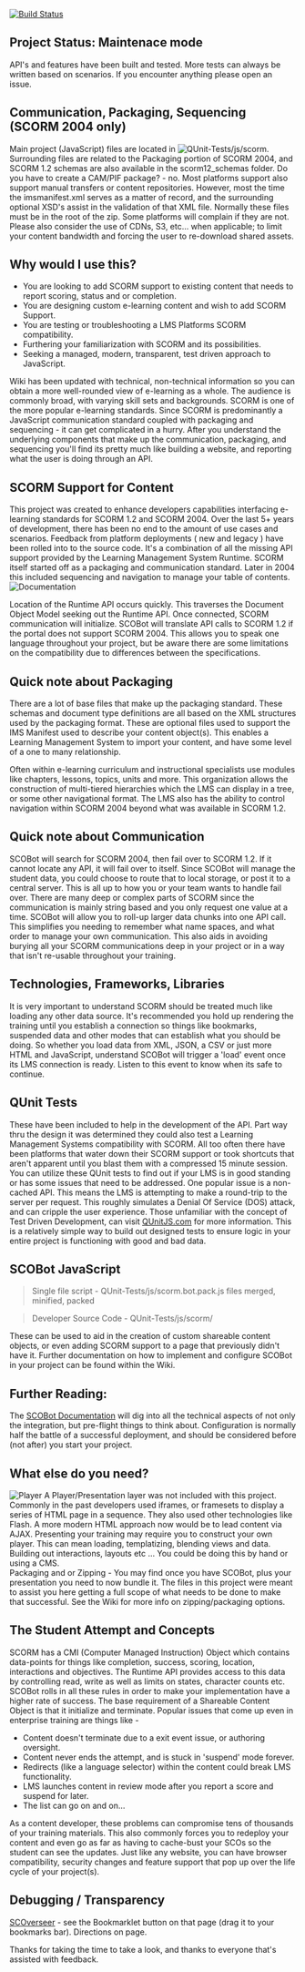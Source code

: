 [![Build Status](https://travis-ci.org/cybercussion/SCOBot.png?branch=master)](https://travis-ci.org/cybercussion/SCOBot)

## Project Status: Maintenace mode
API's and features have been built and tested.  More tests can always be written based on scenarios.  If you encounter anything please open an issue.

## Communication, Packaging, Sequencing (SCORM 2004 only)
Main project (JavaScript) files are located in ![QUnit-Tests/js/scorm](https://github.com/cybercussion/SCOBot/tree/master/QUnit-Tests/js/scorm).
Surrounding files are related to the Packaging portion of SCORM 2004, and SCORM 1.2 schemas are also available in the scorm12_schemas folder.
Do you have to create a CAM/PIF package? - no.  Most platforms support also support manual transfers or content repositories.
However, most the time the imsmanifest.xml serves as a matter of record, and the surrounding optional XSD's assist in the validation of that XML file.
Normally these files must be in the root of the zip.  Some platforms will complain if they are not.
Please also consider the use of CDNs, S3, etc... when applicable; to limit your content bandwidth and forcing the user to re-download shared assets.

## Why would I use this?

* You are looking to add SCORM support to existing content that needs to report scoring, status and or completion.
* You are designing custom e-learning content and wish to add SCORM Support.
* You are testing or troubleshooting a LMS Platforms SCORM compatibility.
* Furthering your familiarization with SCORM and its possibilities.
* Seeking a managed, modern, transparent, test driven approach to JavaScript.

Wiki has been updated with technical, non-technical information so you can obtain a more well-rounded view of e-learning as a whole.  The audience is commonly broad, with varying skill sets and backgrounds.
SCORM is one of the more popular e-learning standards.  Since SCORM is predominantly a JavaScript communication standard coupled with packaging and sequencing - it can get complicated in a hurry.
After you understand the underlying components that make up the communication, packaging, and sequencing you'll find its pretty much like building a website, and reporting what the user is doing through an API.

## SCORM Support for Content
This project was created to enhance developers capabilities interfacing e-learning standards for SCORM 1.2 and SCORM 2004.  Over the last 5+ years of development, there has been no end to the amount of use cases and scenarios.  Feedback from platform deployments ( new and legacy ) have been rolled into to the source code. 
It's a combination of all the missing API support provided by the Learning Management System Runtime.  SCORM itself started off as a packaging and communication standard.  Later in 2004 this included sequencing and navigation to manage your table of contents.
![Documentation](http://cybercussion.com/css/img/oriented.jpg) 

Location of the Runtime API occurs quickly.  This traverses the Document Object Model seeking out the Runtime API.  Once connected, SCORM communication will initialize.
SCOBot will translate API calls to SCORM 1.2 if the portal does not support SCORM 2004.  This allows you to speak one language throughout your project, but be aware there are some limitations on the compatibility due to differences between the specifications.

## Quick note about Packaging
There are a lot of base files that make up the packaging standard.  These schemas and document type definitions are all based on the XML structures used by the packaging format.
These are optional files used to support the IMS Manifest used to describe your content object(s).  This enables a Learning Management System to import your content, and have some level of a one to many relationship.

Often within e-learning curriculum and instructional specialists use modules like chapters, lessons, topics, units and more.  This organization allows the construction of multi-tiered hierarchies which the LMS can display in a tree, or some other navigational format.
The LMS also has the ability to control navigation within SCORM 2004 beyond what was available in SCORM 1.2.

## Quick note about Communication
SCOBot will search for SCORM 2004, then fail over to SCORM 1.2.  If it cannot locate any API, it will fail over to itself.  Since SCOBot will manage the student data, you could choose to route that to local storage, or post it to a central server.  This is all up to how you or your team wants to handle fail over.
There are many deep or complex parts of SCORM since the communication is mainly string based and you only request one value at a time.  SCOBot will allow you to roll-up larger data chunks into one API call.  This simplifies you needing to remember what name spaces, and what order to manage your own communication.  This also aids in avoiding burying all your SCORM communications deep in your project or in a way that isn't re-usable throughout your training.
 
## Technologies, Frameworks, Libraries
It is very important to understand SCORM should be treated much like loading any other data source.  It's recommended you hold up rendering the training until you establish a connection so things like bookmarks, suspended data and other modes that can establish what you should be doing.  So whether you load data from XML, JSON, a CSV or just more HTML and JavaScript, understand SCOBot will trigger a 'load' event once its LMS connection is ready.  Listen to this event to know when its safe to continue.

## QUnit Tests
These have been included to help in the development of the API.  Part way thru the design it was determined they could also test a Learning Management Systems compatibility with SCORM.  All too often there have been platforms that water down their SCORM support or took shortcuts that aren't apparent until you blast them with a compressed 15 minute session.  You can utilize these QUnit tests to find out if your LMS is in good standing or has some issues that need to be addressed.  One popular issue is a non-cached API.  This means the LMS is attempting to make a round-trip to the server per request.  This roughly simulates a Denial Of Service (DOS) attack, and can cripple the user experience.
Those unfamiliar with the concept of Test Driven Development, can visit [QUnitJS.com](https:/qunitjs.com) for more information.
This is a relatively simple way to build out designed tests to ensure logic in your entire project is functioning with good and bad data.

## SCOBot JavaScript
>Single file script - 
QUnit-Tests/js/scorm.bot.pack.js files merged, minified, packed

>Developer Source Code -
QUnit-Tests/js/scorm/

These can be used to aid in the creation of custom shareable content objects, or even adding SCORM support to a page that previously didn't have it.  Further documentation on how to implement and configure SCOBot in your project can be found within the Wiki.

## Further Reading:
The [SCOBot Documentation](https://github.com/cybercussion/SCOBot/wiki/SCORM-SCOBot-Documentation) will dig into all the technical aspects of not only the integration, but pre-flight things to think about.
Configuration is normally half the battle of a successful deployment, and should be considered before (not after) you start your project.

## What else do you need?
![Player](http://cybercussion.com/css/img/SCOBotPlayer.png) 
A Player/Presentation layer was not included with this project.  Commonly in the past developers used iframes, or framesets to display a series of HTML page in a sequence.  They also used other technologies like Flash.  A more modern HTML approach now would be to lead content via AJAX.
Presenting your training may require you to construct your own player.  This can mean loading, templatizing, blending views and data.  Building out interactions, layouts etc ... You could be doing this by hand or using a CMS.  
Packaging and or Zipping - You may find once you have SCOBot, plus your presentation you need to now bundle it.  The files in this project were meant to assist you here getting a full scope of what needs to be done to make that successful.  See the Wiki for more info on zipping/packaging options.


## The Student Attempt and Concepts
SCORM has a CMI (Computer Managed Instruction) Object which contains data-points for things like completion, success, scoring, location, interactions and objectives.  The Runtime API provides access to this data by controlling read, write as well as limits on states, character counts etc.  SCOBot rolls in all these rules in order to make your implementation have a higher rate of success.
The base requirement of a Shareable Content Object is that it initialize and terminate.  Popular issues that come up even in enterprise  training are things like -

* Content doesn't terminate due to a exit event issue, or authoring oversight.
* Content never ends the attempt, and is stuck in 'suspend' mode forever.
* Redirects (like a language selector) within the content could break LMS functionality.
* LMS launches content in review mode after you report a score and suspend for later.
* The list can go on and on...

As a content developer, these problems can compromise tens of thousands of your training materials.  This also commonly forces you to redeploy your content and even go as far as having to cache-bust your SCOs so the student can see the updates.  Just like any website, you can have browser compatibility, security changes and feature support that pop up over the life cycle of your project(s).

## Debugging / Transparency
[SCOverseer](http://www.cybercussion.com/bookmarklets/SCORM/) - see the Bookmarklet button on that page (drag it to your bookmarks bar).  Directions on page.

Thanks for taking the time to take a look, and thanks to everyone that's assisted with feedback.